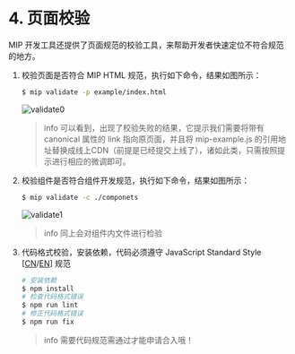 # 4. 页面校验

MIP 开发工具还提供了页面规范的校验工具，来帮助开发者快速定位不符合规范的地方。



1. 校验页面是否符合 MIP HTML 规范，执行如下命令，结果如图所示：

	``` bash
	$ mip validate -p example/index.html
	```

    ![validate0](http://bos.nj.bpc.baidu.com/assets/mip/codelab/validate0.png)

	>info 可以看到，出现了校验失败的结果，它提示我们需要将带有 canonical 属性的 link 指向原页面，并且将 mip-example.js 的引用地址替换成线上CDN（前提是已经提交上线了），诸如此类，只需按照提示进行相应的微调即可。


2. 校验组件是否符合组件开发规范，执行如下命令，结果如图所示：

	``` bash
	$ mip validate -c ./componets
	```

	![validate1](http://bos.nj.bpc.baidu.com/assets/mip/codelab/validate1.jpg)

	>info 同上会对组件内文件进行检验

3. 代码格式校验，安装依赖，代码必须遵守 JavaScript Standard Style [[CN](https://standardjs.com/rules-zhcn.html)/[EN](https://standardjs.com/rules-en.html)] 规范

	``` bash
	# 安装依赖
	$ npm install
	# 检查代码格式错误
	$ npm run lint
	# 修正代码格式错误
	$ npm run fix
	```

	>info 需要代码规范需通过才能申请合入哦！


